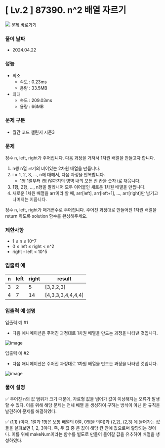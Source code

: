 # [ Lv.2 ] 87390. n^2 배열 자르기

<img src="https://img.shields.io/badge/JavaScript-orange?style=flat&logo=javascript&logoColor=auto"/> [문제 바로가기](https://school.programmers.co.kr/learn/courses/30/lessons/87390)

### 풀이 날짜

- 2024.04.22

### 성능

- 최소
  - 속도 : 0.23ms
  - 용량 : 33.5MB
- 최대
  - 속도 : 209.03ms
  - 용량 : 66MB

### 문제 구분

- 월간 코드 챌린지 시즌3

### 문제

정수 n, left, right가 주어집니다. 다음 과정을 거쳐서 1차원 배열을 만들고자 합니다.

1. n행 n열 크기의 비어있는 2차원 배열을 만듭니다.
2. i = 1, 2, 3, ..., n에 대해서, 다음 과정을 반복합니다.
   - 1행 1열부터 i행 i열까지의 영역 내의 모든 빈 칸을 숫자 i로 채웁니다.
3. 1행, 2행, ..., n행을 잘라내어 모두 이어붙인 새로운 1차원 배열을 만듭니다.
4. 새로운 1차원 배열을 arr이라 할 때, arr[left], arr[left+1], ..., arr[right]만 남기고 나머지는 지웁니다.

정수 n, left, right가 매개변수로 주어집니다. 주어진 과정대로 만들어진 1차원 배열을 return 하도록 solution 함수를 완성해주세요.

### 제한사항

- 1 ≤ n ≤ 10^7
- 0 ≤ left ≤ right < n^2
- right - left < 10^5

### 입출력 예

| n   | left | right | result            |
| --- | ---- | ----- | ----------------- |
| 3   | 2    | 5     | [3,2,2,3]         |
| 4   | 7    | 14    | [4,3,3,3,4,4,4,4] |

### 입출력 예 설명

입출력 예 #1

- 다음 애니메이션은 주어진 과정대로 1차원 배열을 만드는 과정을 나타낸 것입니다.

![image](https://grepp-programmers.s3.amazonaws.com/production/file_resource/103/FlattenedFills_ex1.gif)

입출력 예 #2

- 다음 애니메이션은 주어진 과정대로 1차원 배열을 만드는 과정을 나타낸 것입니다.

![image](https://grepp-programmers.s3.amazonaws.com/production/file_resource/104/FlattenedFills_ex2.gif)

### 풀이 설명

✅ 주어진 n의 값 범위가 크기 때문에, 자료형 값을 넘어가 값이 이상해지는 오류가 발생할 수 있다. 이를 위해 해당 문제는 전체 배열 을 생성하여 구하는 방식이 아닌 한 규칙을 발견하여 문제를 해결하였다.

✅ (1,1) (이때, 1열과 1행은 보통 배열의 0열, 0행을 의미)과 (2,2), (2,3) 에 들어가는 값들을 살펴보면 1, 2, 3이다. 즉, 두 값 중 큰 값이 해당 칸 안에 값으로써 할당되는 것이다. 이를 위해 makeNum이라는 함수를 별도로 만들어 들어갈 값을 유추하여 배열을 생성하였다.
